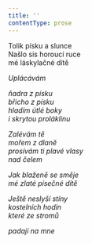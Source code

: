 ```yaml
---
title: ''
contentType: prose
---
```


<section>

Tolik písku a slunce  
Našlo sis horoucí ruce  
mé láskylačné dítě

_Uplácávám_

</section>

<section>

_ňadra z písku  
břicho z písku  
hladím útlé boky  
i skrytou proláklinu_

</section>

<section>

_Zalévám tě  
mořem z dlaně  
prosívám ti plavé vlasy  
nad čelem_

</section>

<section>

_Jak blaženě se směje  
mé zlaté písečné dítě_

</section>

<section>

_Ještě neslyší stíny  
kostelních hodin  
které ze stromů_

</section>

<section>

_padají na mne_

</section>
